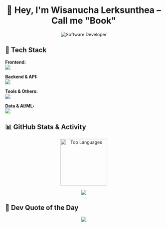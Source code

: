 <div align="center">

# 👋 Hey, I'm Wisanucha Lerksunthea – Call me "Book"

![Software Developer](https://gradient-svg-generator.vercel.app/api/svg?text=Fullstack%20Dev&template=fadeInPath&color0=fadadd&color1=b5e7a0&color2=e0bbff&color3=a8e6cf&color4=ffd3a5&height=80&duration=5s&gradientType=rainbow)

</div>

## 🧰 Tech Stack

**Frontend:**  
<img src="https://skillicons.dev/icons?i=html,css,js,ts,vue,nuxt,react,tailwind,angular" />

**Backend & API:**  
<img src="https://skillicons.dev/icons?i=nodejs,express,postgres" />

**Tools & Others:**  
<img src="https://skillicons.dev/icons?i=git,github,vscode,postman,bun" />

**Data & AI/ML:**  
<img src="https://skillicons.dev/icons?i=python,pandas,numpy" />

## 📊 GitHub Stats & Activity


<p align="center">
  <img src="https://github-readme-stats.vercel.app/api/top-langs/?username=wsnc-lst&layout=compact&theme=tokyonight" alt="Top Languages" height="150" />
</p>


<p align="center">
  <img src="https://github-readme-activity-graph.vercel.app/graph?username=wsnc-lst&theme=tokyo-night" />
</p>

## 💬 Dev Quote of the Day
<p align="center">
  <img src="https://quotes-github-readme.vercel.app/api?type=horizontal&theme=tokyonight" />
</p>


